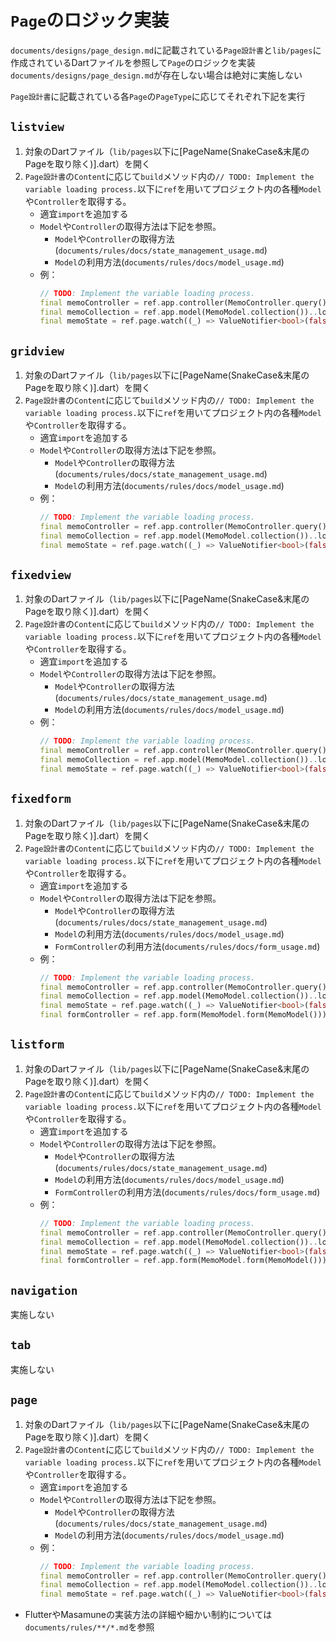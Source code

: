 # `Page`のロジック実装

`documents/designs/page_design.md`に記載されている`Page設計書`と`lib/pages`に作成されているDartファイルを参照して`Page`のロジックを実装
`documents/designs/page_design.md`が存在しない場合は絶対に実施しない

`Page設計書`に記載されている各`Page`の`PageType`に応じてそれぞれ下記を実行

## `listview`

1. 対象のDartファイル（`lib/pages`以下に[PageName(SnakeCase&末尾のPageを取り除く)].dart）を開く
2. `Page設計書`の`Content`に応じて`build`メソッド内の`// TODO: Implement the variable loading process.`以下に`ref`を用いてプロジェクト内の各種`Model`や`Controller`を取得する。
    - 適宜`import`を追加する
    - `Model`や`Controller`の取得方法は下記を参照。
        - `Model`や`Controller`の取得方法(`documents/rules/docs/state_management_usage.md`)
        - `Model`の利用方法(`documents/rules/docs/model_usage.md`)
    - 例：
        ```dart
        // TODO: Implement the variable loading process.
        final memoController = ref.app.controller(MemoController.query());
        final memoCollection = ref.app.model(MemoModel.collection())..load();
        final memoState = ref.page.watch((_) => ValueNotifier<bool>(false));
        ```

## `gridview`

1. 対象のDartファイル（`lib/pages`以下に[PageName(SnakeCase&末尾のPageを取り除く)].dart）を開く
2. `Page設計書`の`Content`に応じて`build`メソッド内の`// TODO: Implement the variable loading process.`以下に`ref`を用いてプロジェクト内の各種`Model`や`Controller`を取得する。
    - 適宜`import`を追加する
    - `Model`や`Controller`の取得方法は下記を参照。
        - `Model`や`Controller`の取得方法(`documents/rules/docs/state_management_usage.md`)
        - `Model`の利用方法(`documents/rules/docs/model_usage.md`)
    - 例：
        ```dart
        // TODO: Implement the variable loading process.
        final memoController = ref.app.controller(MemoController.query());
        final memoCollection = ref.app.model(MemoModel.collection())..load();
        final memoState = ref.page.watch((_) => ValueNotifier<bool>(false));
        ```

## `fixedview`

1. 対象のDartファイル（`lib/pages`以下に[PageName(SnakeCase&末尾のPageを取り除く)].dart）を開く
2. `Page設計書`の`Content`に応じて`build`メソッド内の`// TODO: Implement the variable loading process.`以下に`ref`を用いてプロジェクト内の各種`Model`や`Controller`を取得する。
    - 適宜`import`を追加する
    - `Model`や`Controller`の取得方法は下記を参照。
        - `Model`や`Controller`の取得方法(`documents/rules/docs/state_management_usage.md`)
        - `Model`の利用方法(`documents/rules/docs/model_usage.md`)
    - 例：
        ```dart
        // TODO: Implement the variable loading process.
        final memoController = ref.app.controller(MemoController.query());
        final memoCollection = ref.app.model(MemoModel.collection())..load();
        final memoState = ref.page.watch((_) => ValueNotifier<bool>(false));
        ```

## `fixedform`

1. 対象のDartファイル（`lib/pages`以下に[PageName(SnakeCase&末尾のPageを取り除く)].dart）を開く
2. `Page設計書`の`Content`に応じて`build`メソッド内の`// TODO: Implement the variable loading process.`以下に`ref`を用いてプロジェクト内の各種`Model`や`Controller`を取得する。
    - 適宜`import`を追加する
    - `Model`や`Controller`の取得方法は下記を参照。
        - `Model`や`Controller`の取得方法(`documents/rules/docs/state_management_usage.md`)
        - `Model`の利用方法(`documents/rules/docs/model_usage.md`)
        - `FormController`の利用方法(`documents/rules/docs/form_usage.md`)
    - 例：
        ```dart
        // TODO: Implement the variable loading process.
        final memoController = ref.app.controller(MemoController.query());
        final memoCollection = ref.app.model(MemoModel.collection())..load();
        final memoState = ref.page.watch((_) => ValueNotifier<bool>(false));
        final formController = ref.app.form(MemoModel.form(MemoModel()));
        ```

## `listform`

1. 対象のDartファイル（`lib/pages`以下に[PageName(SnakeCase&末尾のPageを取り除く)].dart）を開く
2. `Page設計書`の`Content`に応じて`build`メソッド内の`// TODO: Implement the variable loading process.`以下に`ref`を用いてプロジェクト内の各種`Model`や`Controller`を取得する。
    - 適宜`import`を追加する
    - `Model`や`Controller`の取得方法は下記を参照。
        - `Model`や`Controller`の取得方法(`documents/rules/docs/state_management_usage.md`)
        - `Model`の利用方法(`documents/rules/docs/model_usage.md`)
        - `FormController`の利用方法(`documents/rules/docs/form_usage.md`)
    - 例：
        ```dart
        // TODO: Implement the variable loading process.
        final memoController = ref.app.controller(MemoController.query());
        final memoCollection = ref.app.model(MemoModel.collection())..load();
        final memoState = ref.page.watch((_) => ValueNotifier<bool>(false));
        final formController = ref.app.form(MemoModel.form(MemoModel()));
        ```

## `navigation`

実施しない

## `tab`

実施しない

## `page`

1. 対象のDartファイル（`lib/pages`以下に[PageName(SnakeCase&末尾のPageを取り除く)].dart）を開く
2. `Page設計書`の`Content`に応じて`build`メソッド内の`// TODO: Implement the variable loading process.`以下に`ref`を用いてプロジェクト内の各種`Model`や`Controller`を取得する。
    - 適宜`import`を追加する
    - `Model`や`Controller`の取得方法は下記を参照。
        - `Model`や`Controller`の取得方法(`documents/rules/docs/state_management_usage.md`)
        - `Model`の利用方法(`documents/rules/docs/model_usage.md`)
    - 例：
        ```dart
        // TODO: Implement the variable loading process.
        final memoController = ref.app.controller(MemoController.query());
        final memoCollection = ref.app.model(MemoModel.collection())..load();
        final memoState = ref.page.watch((_) => ValueNotifier<bool>(false));
        ```

- FlutterやMasamuneの実装方法の詳細や細かい制約については`documents/rules/**/*.md`を参照
